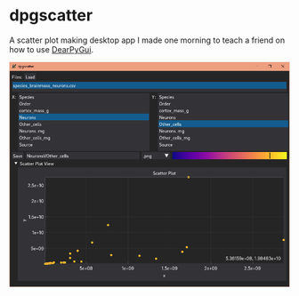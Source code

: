 # dpgscatter
A scatter plot making desktop app I made one morning to teach a friend on how to use [DearPyGui](https://github.com/hoffstadt/DearPyGui).

![](/assets/images/interface.png?raw=true)
